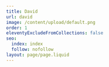 ```yaml
---
title: David
url: david
image: /content/upload/default.png
order: 1
eleventyExcludeFromCollections: false
seo:
  index: index
  follow: nofollow
layout: page/page.liquid
---
```

